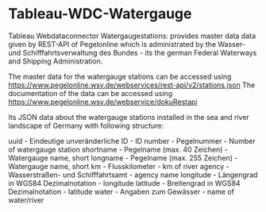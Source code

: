 # Tableau-WDC-Watergauge
Tableau Webdataconnector Watergaugestations: provides master data data given by REST-API of Pegelonline which is administrated by the Wasser- und Schifffahrtsverwaltung des Bundes - its the german Federal Waterways and Shipping Administration.

The master data for the watergauge stations can be accessed using https://www.pegelonline.wsv.de/webservices/rest-api/v2/stations.json
The documentation of the data can be accessed using https://www.pegelonline.wsv.de/webservice/dokuRestapi

Its JSON data about the watergauge stations installed in the sea and river landscape of Germany with following structure:

uuid	-     Eindeutige unveränderliche ID         - ID
number	-   Pegelnummer                           - Number of watergauge station
shortname	- Pegelname (max. 40 Zeichen)           - Watergauge name, short
longname -  Pegelname (max. 255 Zeichen)          - Watergauge name, short
km	-       Flusskilometer                        - km of river
agency	-   Wasserstraßen- und Schifffahrtsamt    - agency name
longitude - Längengrad in WGS84 Dezimalnotation   - longitude
latitude -	Breitengrad in WGS84 Dezimalnotation  - latitude
water	-     Angaben zum Gewässer                  - name of water/river

